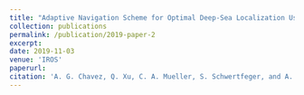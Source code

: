```yaml
---
title: "Adaptive Navigation Scheme for Optimal Deep-Sea Localization Using Multimodal Perception Cues"
collection: publications
permalink: /publication/2019-paper-2
excerpt: 
date: 2019-11-03
venue: 'IROS'
paperurl: 
citation: 'A. G. Chavez, Q. Xu, C. A. Mueller, S. Schwertfeger, and A. Birk. &quot;Adaptive Navigation Scheme for Optimal Deep-Sea Localization Using Multimodal Perception Cues.&quot; IEEE/RSJ International Conference on Intelligent Robots and Systems (IROS): IEEE Press, 2019'
---
```

